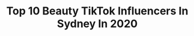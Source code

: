 ---
title: Top 10 Beauty TikTok Influencers In Sydney In 2020
description: >-
  Find top beauty TikTok influencers in Sydney in 2020. Most popular hashtags: #beauty #sydney #quarantine #duet.
platform: TikTok
profiles:
  - username: "patriciakatss"
    fullname: >-
      Patricia Katrakilis
    location: "Australia"
    followers: 7262
    engagement: 986
    commentsToLikes: 0.167993
    id: ck8z66e0lkwvk0j78vekkf3xx
    verified: false
    hashtags: "#greek, #mycrib, #gotthisforyou, #familyphoto"
  - username: "stephhodges1994"
    fullname: >-
      Steph Hodges
    location: "Australia"
    followers: 9665
    engagement: 933
    commentsToLikes: 0.025762
    id: cka0p1gbn692d0i7868891c0n
    verified: false
    hashtags: "#overthinker, #gamer, #lionking, #australia"
  - username: "parbellabeauty"
    fullname: >-
      Par Bella Beauty
    location: "Australia"
    followers: 44251
    engagement: 665
    commentsToLikes: 0.005010
    id: ck84mbvmfn2670j78aq7hi1f7
    verified: false
    hashtags: "#gotolook, #wakeupandmakeup, #tint, #booknow"
  - username: "vikramjeetsingh321"
    fullname: >-
      Vikramjeet Singh
    location: "Australia"
    followers: 5703
    engagement: 1207
    commentsToLikes: 0.030890
    id: ck9gqxtu3blhk0j78q74pkygb
    verified: false
    hashtags: "#beauty, #bapu, #lifebuoykarona, #maharaj"
  - username: "thebasicviet"
    fullname: >-
      Jessica Nguyen
    location: "Australia"
    followers: 10610
    engagement: 1022
    commentsToLikes: 0.014625
    id: cka6d6pn26sj90i786c1grot2
    verified: false
    hashtags: "#protection, #rice, #tea, #cleanyourfeet"
  - username: "thisizmal"
    fullname: >-
      Mal
    location: "Australia"
    followers: 2506
    engagement: 321
    commentsToLikes: 0.006862
    id: cka0jbp4ghe1d0i782nf2rvnr
    verified: false
    hashtags: "#trending, #bigbrother, #taxi, #problem"
  - username: "thatgirlfaf"
    fullname: >-
      Thatgirlfaf
    location: "Australia"
    followers: 2068
    engagement: 267
    commentsToLikes: 0.033843
    id: cka0vl5iuyzno0i78jpctlwhg
    verified: false
    hashtags: "#eyebrows, #sydney, #arab, #versace"
  - username: "dailyxgrwm"
    fullname: >-
      ✰ ✰ ✰
    location: "Australia"
    followers: 12160
    engagement: 3021
    commentsToLikes: 0.052695
    id: ckacn5ympmiuj0i78vguakdnw
    verified: false
    hashtags: "#ledstriplights, #onlineshopping, #dayinalife, #food"
  - username: "ozsun2000"
    fullname: >-
      ozsun2000
    location: "Australia"
    followers: 174682
    engagement: 1148
    commentsToLikes: 0.008558
    id: cka884a739loc0i78e2mcazfu
    verified: false
    hashtags: ""
  - username: "chelsrandall"
    fullname: >-
      Chels Randall
    location: "Australia"
    followers: 2776
    engagement: 786
    commentsToLikes: 0.036213
    id: ck8adem8s5mi60j78v8peh2dh
    verified: false
    hashtags: "#notbad, #fashion, #aussie, #cheeseboard"
---
